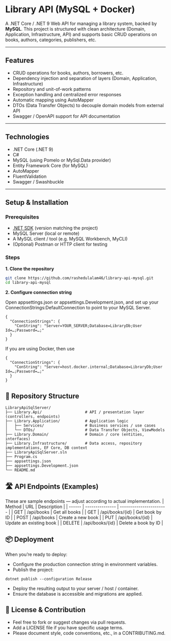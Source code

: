 # Library API (MySQL + Docker)

A .NET Core / .NET 9 Web API for managing a library system, backed by **MySQL**.
This project is structured with clean architecture (Domain, Application, Infrastructure, API) and supports basic CRUD operations on books, authors, categories, publishers, etc.

---

## Features

- CRUD operations for books, authors, borrowers, etc.  
- Dependency injection and separation of layers (Domain, Application, Infrastructure)  
- Repository and unit-of-work patterns  
- Exception handling and centralized error responses  
- Automatic mapping using AutoMapper  
- DTOs (Data Transfer Objects) to decouple domain models from external API  
- Swagger / OpenAPI support for API documentation  

---

## Technologies

- .NET Core (.NET 9)  
- C#  
- MySQL (using Pomelo or MySql.Data provider)  
- Entity Framework Core (for MySQL)  
- AutoMapper  
- FluentValidation
- Swagger / Swashbuckle  

---

## Setup & Installation

### Prerequisites

- [.NET SDK](https://dotnet.microsoft.com/download) (version matching the project)  
- MySQL Server (local or remote)  
- A MySQL client / tool (e.g. MySQL Workbench, MyCLI)  
- (Optional) Postman or HTTP client for testing  

### Steps

**1. Clone the repository**

```bash
git clone https://github.com/rashedulalam46/library-api-mysql.git
cd library-api-mysql
```
**2. Configure connection string**
   
Open appsettings.json or appsettings.Development.json, and set up your ConnectionStrings:DefaultConnection to point to your MySQL Server.

```
{
  "ConnectionStrings": {
    "ConString": "Server=YOUR_SERVER;Database=LibraryDb;User Id=…;Password=…;"
  }
}
```

If you are using Docker, then use

```
{
  "ConnectionStrings": {
    "ConString": "Server=host.docker.internal;Database=LibraryDb;User Id=…;Password=…;"
  }
}
```

## 📁 Repository Structure
```
LibraryApiSqlServer/
├── Library.Api/                   # API / presentation layer (controllers, endpoints)
├── Library.Application/           # Application logic
│   ├── Services/                  # Business services / use cases
│   └── DTOs/                      # Data Transfer Objects, ViewModels
├── Library.Domain/                # Domain / core (entities, interfaces)
├── Library.Infrastructure/        # Data access, repository implementations, EF Core, DB context
├── LibraryApiSqlServer.sln
├── Program.cs
├── appsettings.json
├── appsettings.Development.json
└── README.md
```

 ## 🛣️ API Endpoints (Examples)

These are sample endpoints — adjust according to actual implementation.
| Method | URL             | Description             |
| ------ | --------------- | ----------------------- |
| GET    | /api/books      | Get all books           |
| GET    | /api/books/{id} | Get book by ID          |
| POST   | /api/books      | Create a new book       |
| PUT    | /api/books/{id} | Update an existing book |
| DELETE | /api/books/{id} | Delete a book by ID     |  


## 📦 Deployment

When you’re ready to deploy:

- Configure the production connection string in environment variables.
- Publish the project:

```
dotnet publish --configuration Release
```

- Deploy the resulting output to your server / host / container.
- Ensure the database is accessible and migrations are applied.

##  📄 License & Contribution

- Feel free to fork or suggest changes via pull requests.
- Add a LICENSE file if you have specific usage terms.
- Please document style, code conventions, etc., in a CONTRIBUTING.md.







